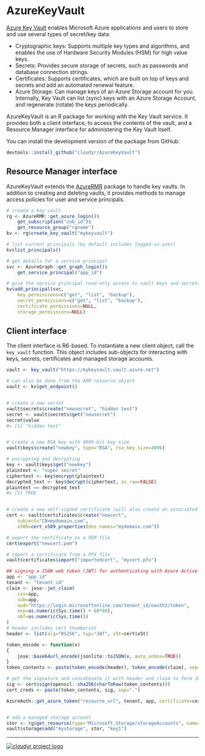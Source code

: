 # AzureKeyVault

[Azure Key Vault](https://azure.microsoft.com/services/key-vault/) enables Microsoft Azure applications and users to store and use several types of secret/key data:

- Cryptographic keys: Supports multiple key types and algorithms, and enables the use of Hardware Security Modules (HSM) for high value keys.
- Secrets: Provides secure storage of secrets, such as passwords and database connection strings.
- Certificates: Supports certificates, which are built on top of keys and secrets and add an automated renewal feature.
- Azure Storage: Can manage keys of an Azure Storage account for you. Internally, Key Vault can list (sync) keys with an Azure Storage Account, and regenerate (rotate) the keys periodically.

AzureKeyVault is an R package for working with the Key Vault service. It provides both a client interface, to access the contents of the vault, and a Resource Manager interface for administering the Key Vault itself.

You can install the development version of the package from GitHub:

```r
devtools::install_github("cloudyr/AzureKeyVault")
```

## Resource Manager interface

AzureKeyVault extends the [AzureRMR](https://github.com/cloudyr/AzureRMR) package to handle key vaults. In addition to creating and deleting vaults, it provides methods to manage access policies for user and service principals.

```r
# create a key vault
rg <- AzureRMR::get_azure_login()$
    get_subscription("sub_id")$
    get_resource_group("rgname")
kv <- rg$create_key_vault("mykeyvault")

# list current principals (by default includes logged-in user)
kv$list_principals()

# get details for a service principal
svc <- AzureGraph::get_graph_login()$
    get_service_principal("app_id")

# give the service principal read-only access to vault keys and secrets
kv$add_principal(svc,
    key_permissions=c("get", "list", "backup"),
    secret_permissions=c("get", "list", "backup"),
    certificate_permissions=NULL,
    storage_permissions=NULL)
```

## Client interface

The client interface is R6-based. To instantiate a new client object, call the `key_vault` function. This object includes sub-objects for interacting with keys, secrets, certificates and managed storage accounts.

```r
vault <- key_vault("https://mykeyvault.vault.azure.net")

# can also be done from the ARM resource object
vault <- kv$get_endpoint()


# create a new secret
vault$secrets$create("newsecret", "hidden text")
secret <- vault$secrets$get("newsecret")
secret$value
#> [1] "hidden text"


# create a new RSA key with 4096-bit key size
vault$keys$create("newkey", type="RSA", rsa_key_size=4096)

# encrypting and decrypting
key <- vault$keys$get("newkey")
plaintext <- "super secret"
ciphertext <- key$encrypt(plaintext)
decrypted_text <- key$decrypt(ciphertext, as_raw=FALSE)
plaintext == decrypted_text
#> [1] TRUE


# create a new self-signed certificate (will also create an associated key and secret)
cert <- vault$certificates$create("newcert",
    subject="CN=mydomain.com",
    x509=cert_x509_properties(dns_names="mydomain.com"))

# export the certificate as a PEM file
cert$export("newcert.pem")

# import a certificate from a PFX file
vault$certificates$import("importedcert", "mycert.pfx")

## signing a JSON web token (JWT) for authenticating with Azure Active Directory
app <- "app_id"
tenant <- "tenant_id"
claim <- jose::jwt_claim(
    iss=app,
    sub=app,
    aud="https://login.microsoftonline.com/tenant_id/oauth2/token",
    exp=as.numeric(Sys.time() + 60*60),
    nbf=as.numeric(Sys.time())
)
# header includes cert thumbprint
header <- list(alg="RS256", typ="JWT", x5t=cert$x5t)

token_encode <- function(x)
{
    jose::base64url_encode(jsonlite::toJSON(x, auto_unbox=TRUE))
}
token_contents <- paste(token_encode(header), token_encode(claim), sep=".")

# get the signature and concatenate it with header and claim to form JWT
sig <- cert$sign(openssl::sha256(charToRaw(token_contents)))
cert_creds <- paste(token_contents, sig, sep=".")

AzureAuth::get_azure_token("resource_url", tenant, app, certificate=cert_creds)


# add a managed storage account
stor <- rg$get_resource(type="Microsoft.Storage/storageAccounts", name="mystorage")
vault$storage$add("mystorage", stor, "key1")
```

---
[![cloudyr project logo](https://i.imgur.com/JHS98Y7.png)](https://github.com/cloudyr)
